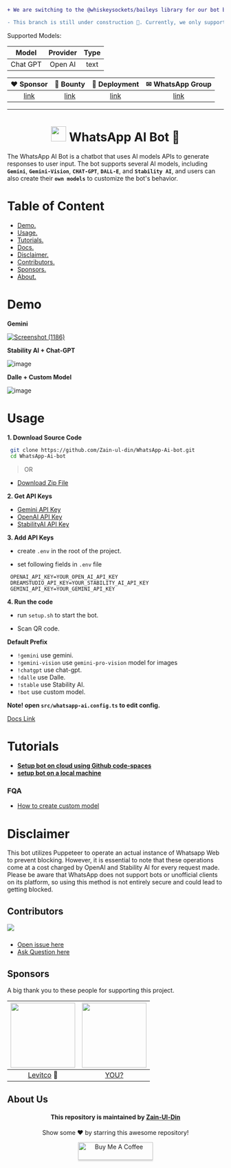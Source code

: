 ```diff
+ We are switching to the @whiskeysockets/baileys library for our bot because it's lightweight and easy to deploy.

- This branch is still under construction 🚧. Currently, we only support the models listed below, but support for new models will be added soon.
```

Supported Models:

<table>
  <thead>
    <tr>
      <th align="center">Model</th>
      <th align="center">Provider</th>
      <th align="center">Type</th>
    </tr>
  </thead>
  <tbody>
    <tr>
      <td align="center">Chat GPT</td>
      <td align="center">Open AI</td>
      <td align="center">text</td>
    </tr>
  </tbody>
</table>

 <table align="center">
  <thead>
  <tr>
   <th>♥ Sponsor</th>
   <th>💎 Bounty</th>
   <th>🚀 Deployment</th>
   <th>✉ WhatsApp Group</th>
  </tr>
  </thead>
  <tbody>
   <tr>
    <td align="center">
     <a href="https://buymeacoffee.com/zainuldin">
      link
     </a>
    </td>
    <td align="center">
     <a href="https://wa-ai-seven.vercel.app/feat-req">
      link
     </a>
    </td>
    <td align="center">
     <a href="https://wa-ai-seven.vercel.app/">
      link
     </a>
    </td>
    <td align="center">
     <a href="https://chat.whatsapp.com/DlVCpX2QQNx6jHQVT9IB7Z" align="center">link</a>
    </td>
   </tr>
  </tbody>
 </table>

---

<div align="center">

<h1>
<img src="https://github.com/Zain-ul-din/whatsapp-ai-bot/assets/78583049/d31339cf-b4ae-450e-95b9-53d21e4641a0" width="35" height="35"/>
WhatsApp AI Bot 🚀</h1>
</div>

The WhatsApp AI Bot is a chatbot that uses AI models APIs to generate responses to user input. The bot supports several AI models, including **`Gemini`**, **`Gemini-Vision`**, **`CHAT-GPT`**, **`DALL-E`**, and **`Stability AI`**, and users can also create their **`own models`** to customize the bot's behavior.

# Table of Content

- [Demo.](#demo)
- [Usage.](#usage)
- [Tutorials.](#Tutorials)
- [Docs.](https://github.com/Zain-ul-din/WhatsApp-Ai-bot/blob/master/docs/config-docs.md)
- [Disclaimer.](#disclaimer)
- [Contributors.](#contributors)
- [Sponsors.](#Sponsors)
- [About.](#about-us)

# Demo

**Gemini**

[![Screenshot (1186)](https://github.com/Zain-ul-din/whatsapp-ai-bot/assets/78583049/b6f256de-c792-4947-bf65-401a60a0b1f4)](https://www.youtube.com/watch?v=dXDxTQQqeq8)

**Stability AI + Chat-GPT**

![image](https://user-images.githubusercontent.com/78583049/222071673-ef0f2021-a8b4-4263-9304-a77ecd76c0a1.png)

**Dalle + Custom Model**

![image](https://user-images.githubusercontent.com/78583049/222074174-55792d13-5137-4c1c-b708-3ad188ca8d8d.png)

# Usage

**1. Download Source Code**

```bash
 git clone https://github.com/Zain-ul-din/WhatsApp-Ai-bot.git
 cd WhatsApp-Ai-bot
```

> OR

- [Download Zip File](https://github.com/Zain-ul-din/WhatsApp-Ai-bot/archive/refs/heads/master.zip)

**2. Get API Keys**

- [Gemini API Key](https://makersuite.google.com/app/apikey)
- [OpenAI API Key](https://platform.openai.com/account/api-keys)
- [StabilityAI API Key](https://platform.stability.ai/docs/getting-started/authentication)

**3. Add API Keys**

- create `.env` in the root of the project.

- set following fields in `.env` file

```.env
 OPENAI_API_KEY=YOUR_OPEN_AI_API_KEY
 DREAMSTUDIO_API_KEY=YOUR_STABILITY_AI_API_KEY
 GEMINI_API_KEY=YOUR_GEMINI_API_KEY
```

**4. Run the code**

- run `setup.sh` to start the bot.

- Scan QR code.

**Default Prefix**

- `!gemini` use gemini.
- `!gemini-vision` use `gemini-pro-vision` model for images
- `!chatgpt` use chat-gpt.
- `!dalle` use Dalle.
- `!stable` use Stability AI.
- `!bot` use custom model.

**Note! open `src/whatsapp-ai.config.ts` to edit config.**

[Docs Link](https://github.com/Zain-ul-din/WhatsApp-Ai-bot/blob/master/docs/config-docs.md)

# Tutorials

- **[Setup bot on cloud using Github code-spaces](https://www.youtube.com/watch?v=QahJSi6Ygj4)**
- **[setup bot on a local machine](https://www.youtube.com/watch?v=fyPD3ILFPck)**

### FQA

- [How to create custom model](https://github.com/Zain-ul-din/whatsapp-ai-bot/issues/3)

# Disclaimer

This bot utilizes Puppeteer to operate an actual instance of Whatsapp Web to prevent blocking. However, it is essential to note that these operations come at a cost charged by OpenAI and Stability AI for every request made. Please be aware that WhatsApp does not support bots or unofficial clients on its platform, so using this method is not entirely secure and could lead to getting blocked.

## Contributors

<a href="https://github.com/Zain-ul-din/WhatsApp-Ai-bot/graphs/contributors">
  <img src="https://contrib.rocks/image?repo=Zain-ul-din/WhatsApp-Ai-bot" />
</a>

###

- [Open issue here](https://github.com/Zain-ul-din/WhatsApp-Ai-bot/issues)
- [Ask Question here](https://github.com/Zain-ul-din/WhatsApp-Ai-bot/discussions)

<!-- about -->

## Sponsors

A big thank you to these people for supporting this project.

<table>
 <thead>
  <tr>
   <th>
    <img src="https://avatars.githubusercontent.com/u/47256157?v=4" width="150" height="150"/>
   </th>
   <th>
    <img src="https://avatars.githubusercontent.com/u/0?v=4" width="150" height="150"/>
   </th>
  </tr>
 </thead>
 <tbody>
   <tr>
    <td align="center">
     <a target="_blank" href="https://github.com/levitco">Levitco</a>
    💎
    </td>
    <td align="center">
    <a target="_blank" href="https://www.buymeacoffee.com/zainuldin">YOU?</a>
    </td>
   </tr>
 </tbody>
</table>

## About Us

<div align="center">
<h4 font-weight="bold">This repository is maintained by <a href="https://github.com/Zain-ul-din">Zain-Ul-Din</a></h4>
<p> Show some ❤️ by starring this awesome repository! </p>
</div>

<div align="center">
<a href="https://www.buymeacoffee.com/zainuldin" target="_blank"><img src="https://www.buymeacoffee.com/assets/img/custom_images/orange_img.png" alt="Buy Me A Coffee" style="height: 41px !important;width: 174px !important;box-shadow: 0px 3px 2px 0px rgba(190, 190, 190, 0.5) !important;-webkit-box-shadow: 0px 3px 2px 0px rgba(190, 190, 190, 0.5) !important;" ></a>

</div>
